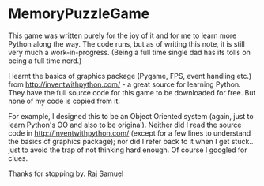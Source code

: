 # MemoryPuzzleGame
This game was written purely for the joy of it and for me to learn more Python along the way.
The code runs, but as of writing this note, it is still very much a work-in-progress. (Being a full time single dad has its tolls on being a full time nerd.)

I learnt the basics of graphics package (Pygame, FPS, event handling etc.) from http://inventwithpython.com/ - a great source for learning Python. They have the full source code for this game to be downloaded for free. But none of my code is copied from it. 

For example, I designed this to be an Object Oriented system (again, just to learn Python's OO and also to be original). Neither did I read the source code in http://inventwithpython.com/ (except for a few lines to understand the basics of graphics package); nor did I refer back to it when I get stuck.. just to avoid the trap of not thinking hard enough. Of course I googled for clues.

Thanks for stopping by.
Raj Samuel
